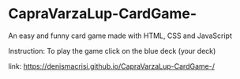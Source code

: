# CapraVarzaLup-CardGame-
An easy and funny card game made with HTML, CSS and JavaScript

Instruction: To play the game click on the blue deck (your deck)

link: https://denismacrisi.github.io/CapraVarzaLup-CardGame-/
